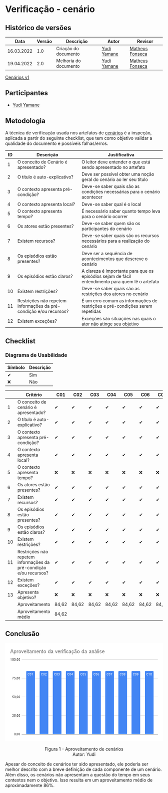 # Verificação - cenário

## Histórico de versões
| Data       | Versão | Descrição             | Autor                                       | Revisor                                          |
| ---------- | ------ | --------------------- | ------------------------------------------- | ------------------------------------------------ |
| 16.03.2022 | 1.0    | Criação do documento  | [Yudi Yamane](https://github.com/yudi-azvd) | [Matheus Fonseca](https://github.com/gatotabaco) |
| 19.04.2022 | 2.0    | Melhoria do documento | [Yudi Yamane](https://github.com/yudi-azvd) | [Matheus Fonseca](https://github.com/gatotabaco) |

[Cenários v1](./cenariosv1.md)

## Participantes

- [Yudi Yamane](https://github.com/yudi-azvd)

## Metodologia

A técnica de verificação usada nos artefatos de [cenários](/2021.2-AntennaPod/modelagem/cenarios/) 
é a inspeção, aplicada a partir do seguinte checklist, que tem como objetivo validar
a qualidade do documento e possíveis falhas/erros. 

| ID  | Descrição                                                         | Justificativa                                                                                    |
| --- | ----------------------------------------------------------------- | ------------------------------------------------------------------------------------------------ |
| 1   | O conceito de Cenário é apresentado?                              | O leitor deve entender o que está sendo apresentado no artefato                                  |
| 2   | O título é auto-explicativo?                                      | Deve ser possível obter uma noção geral do cenário ao ler seu título                             |
| 3   | O contexto apresenta pré-condição?                                | Deve-se saber quais são as condições necessárias para o cenário acontecer                        |
| 4   | O contexto apresenta local?                                       | Deve-se saber qual é o local                                                                     |
| 5   | O contexto apresenta tempo?                                       | É necessário saber quanto tempo leva para o cenário ocorrer                                      |
| 6   | Os atores estão presentes?                                        | Deve-se saber quem são os participantes do cenário                                               |
| 7   | Existem recursos?                                                 | Deve-se saber quais são os recursos necessários para a realização do cenário                     |
| 8   | Os episódios estão presentes?                                     | Deve ser a sequência de acontecimentos que descreve o cenário                                    |
| 9   | Os episódios estão claros?                                        | A clareza é importante para que os episódios sejam de fácil entendimento para quem lê o artefato |
| 10  | Existem restrições?                                               | Deve-se saber quais são as restrições dos atores no cenário                                      |
| 11  | Restrições não repetem informações da pré-condição e/ou recursos? | É um erro comum as informações de restrições e pré-condições serem repetidas                     |
| 12  | Existem exceções?                                                 | Exceções são situações nas quais o ator não atinge seu objetivo                                  |

## Checklist

### Diagrama de Usabilidade
| Símbolo | Descrição |
| ------- | --------- |
| ✔      | Sim       |
| ❌      | Não       |

|     | Critério                                                          | C01   | C02   | C03   | C04   | C05   | C06   | C07   | C08   | C09   | C10   |
| --- | ----------------------------------------------------------------- | ----- | ----- | ----- | ----- | ----- | ----- | ----- | ----- | ----- | ----- |
| 1   | O conceito de cenário é apresentado?                              | ✔    | ✔    | ✔    | ✔    | ✔    | ✔    | ✔    | ✔    | ✔    | ✔    |
| 2   | O título é auto-explicativo?                                      | ✔    | ✔    | ✔    | ✔    | ✔    | ✔    | ✔    | ✔    | ✔    | ✔    |
| 3   | O contexto apresenta pré-condição?                                | ✔    | ✔    | ✔    | ✔    | ✔    | ✔    | ✔    | ✔    | ✔    | ✔    |
| 4   | O contexto apresenta local?                                       | ✔    | ✔    | ✔    | ✔    | ✔    | ✔    | ✔    | ✔    | ✔    | ✔    |
| 5   | O contexto apresenta tempo?                                       | ❌    | ❌    | ❌    | ❌    | ❌    | ❌    | ❌    | ❌    | ❌    | ❌    |
| 6   | Os atores estão presentes?                                        | ✔    | ✔    | ✔    | ✔    | ✔    | ✔    | ✔    | ✔    | ✔    | ✔    |
| 7   | Existem recursos?                                                 | ✔    | ✔    | ✔    | ✔    | ✔    | ✔    | ✔    | ✔    | ✔    | ✔    |
| 8   | Os episódios estão presentes?                                     | ✔    | ✔    | ✔    | ✔    | ✔    | ✔    | ✔    | ✔    | ✔    | ✔    |
| 9   | Os episódios estão claros?                                        | ✔    | ✔    | ✔    | ✔    | ✔    | ✔    | ✔    | ✔    | ✔    | ✔    |
| 10  | Existem restrições?                                               | ✔    | ✔    | ✔    | ✔    | ✔    | ✔    | ✔    | ✔    | ✔    | ✔    |
| 11  | Restrições não repetem informações da pré-condição e/ou recursos? | ✔    | ✔    | ✔    | ✔    | ✔    | ✔    | ✔    | ✔    | ✔    | ✔    |
| 12  | Existem exceções?                                                 | ✔    | ✔    | ✔    | ✔    | ✔    | ✔    | ✔    | ✔    | ✔    | ✔    |
| 13  | Apresenta objetivo?                                               | ❌    | ❌    | ❌    | ❌    | ❌    | ❌    | ❌    | ❌    | ❌    | ❌    |
|     | Aproveitamento                                                    | 84,62 | 84,62 | 84,62 | 84,62 | 84,62 | 84,62 | 84,62 | 84,62 | 84,62 | 84,62 |
|     | Aproveitamento médio                                              | 84,62 |       |       |       |       |       |       |       |       |       |

## Conclusão

![Heatmap](../../img/verificacao/verificacao-cenarios.png)
<p align = "center"> 
Figura 1 - Aproveitamento de cenários <br>
Autor: Yudi
</p>

Apesar do conceito de cenários ter sido apresentado, ele poderia ser melhor 
descrito com a breve definição de cada componente de um cenário. Além disso, os
cenários não apresentam a questão do tempo em seus contextos nem o objetivo.
Isso resulta em um aproveitamento médio de aproximadamente 86%.

